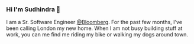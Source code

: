 ### Hi I'm Sudhindra 👋

I am a Sr. Software Engineer [@Bloomberg](https://github.com/bloomberg). For the past few months, I've been calling London my new home. When I am not busy building stuff at work, you can me find me riding my bike or walking my dogs around town.
